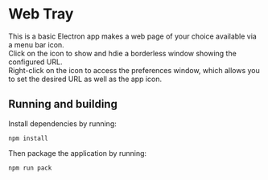 # Web Tray
This is a basic Electron app makes a web page of your choice available via a menu bar icon.  
Click on the icon to show and hdie a borderless window showing the configured URL.  
Right-click on the icon to access the preferences window, which allows you to set the desired URL
as well as the app icon.
  
## Running and building
Install dependencies by running:
```
npm install
```
Then package the application by running:
```
npm run pack
```
